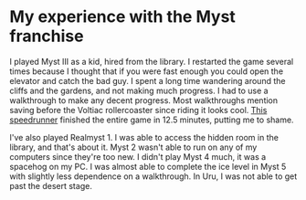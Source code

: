 # My experience with the Myst franchise

I played Myst III as a kid, hired from the library. I restarted the game several times because I thought that if you were fast enough you could open the elevator and catch the bad guy. I spent a long time wandering around the cliffs and the gardens, and not making much progress. I had to use a walkthrough to make any decent progress. Most walkthroughs mention saving before the Voltiac rollercoaster since riding it looks cool. [This speedrunner](https://www.youtube.com/watch?v=AW5yvBEwLcc) finished the entire game in 12.5 minutes, putting me to shame.

I've also played Realmyst 1. I was able to access the hidden room in the library, and that's about it. Myst 2 wasn't able to run on any of my computers since they're too new. I didn't play Myst 4 much, it was a spacehog on my PC. I was almost able to complete the ice level in Myst 5 with slightly less dependence on a walkthrough. In Uru, I was not able to get past the desert stage.

